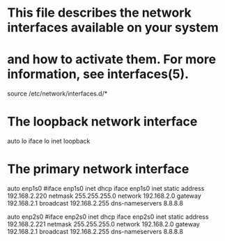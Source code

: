 # This file describes the network interfaces available on your system
# and how to activate them. For more information, see interfaces(5).

source /etc/network/interfaces.d/*

# The loopback network interface
auto lo
iface lo inet loopback

# The primary network interface
auto enp1s0
#iface enp1s0 inet dhcp
iface enp1s0 inet static
    address 192.168.2.220
    netmask 255.255.255.0
    network 192.168.2.0
    gateway 192.168.2.1
    broadcast 192.168.2.255
    dns-nameservers 8.8.8.8

auto enp2s0
#iface enp2s0 inet dhcp
iface enp2s0 inet static
    address 192.168.2.221
    netmask 255.255.255.0
    network 192.168.2.0
    gateway 192.168.2.1
    broadcast 192.168.2.255
    dns-nameservers 8.8.8.8

